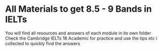 # All Materials to get 8.5 - 9 Bands in IELTs
You will find all resources and answers of each module in its own folder
Check the Cambridge IELTs 18 Academic for practice and use the tips etc i collected to quickly find the answers
